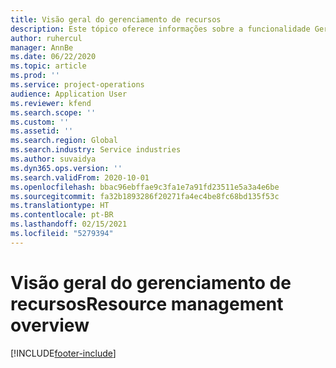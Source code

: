 ```yaml
---
title: Visão geral do gerenciamento de recursos
description: Este tópico oferece informações sobre a funcionalidade Gerenciamento de recursos em Operações do projeto do Dynamics 365.
author: ruhercul
manager: AnnBe
ms.date: 06/22/2020
ms.topic: article
ms.prod: ''
ms.service: project-operations
audience: Application User
ms.reviewer: kfend
ms.search.scope: ''
ms.custom: ''
ms.assetid: ''
ms.search.region: Global
ms.search.industry: Service industries
ms.author: suvaidya
ms.dyn365.ops.version: ''
ms.search.validFrom: 2020-10-01
ms.openlocfilehash: bbac96ebffae9c3fa1e7a91fd23511e5a3a4e6be
ms.sourcegitcommit: fa32b1893286f20271fa4ec4be8fc68bd135f53c
ms.translationtype: HT
ms.contentlocale: pt-BR
ms.lasthandoff: 02/15/2021
ms.locfileid: "5279394"
---
```

# <a name="resource-management-overview"></a><span data-ttu-id="af1f7-103">Visão geral do gerenciamento de recursos</span><span class="sxs-lookup"><span data-stu-id="af1f7-103">Resource management overview</span></span>


[!INCLUDE[footer-include](../includes/footer-banner.md)]